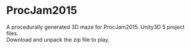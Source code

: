 # ProcJam2015
A procedurally generated 3D maze for ProcJam2015. Unity3D 5 project files. </br>
Download and unpack the zip file to play. 
